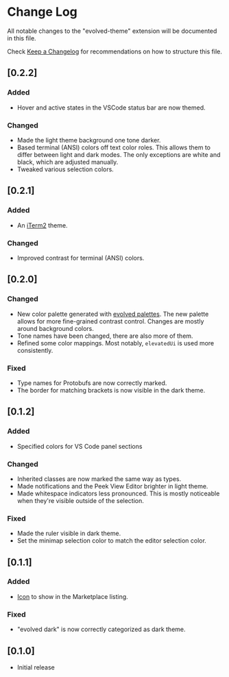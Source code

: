 # Change Log

All notable changes to the "evolved-theme" extension will be documented in this file.

Check [Keep a Changelog](http://keepachangelog.com/) for recommendations on how to structure this file.

## [0.2.2]

### Added

- Hover and active states in the VSCode status bar are now themed.

### Changed

- Made the light theme background one tone darker. 
- Based terminal (ANSI) colors off text color roles. This allows them to differ between light and dark modes. The only exceptions are white and black, which are adjusted manually.
- Tweaked various selection colors.

## [0.2.1]

### Added

- An [iTerm2](https://iterm2.com) theme.

### Changed

- Improved contrast for terminal (ANSI) colors.

## [0.2.0]

### Changed

- New color palette generated with [evolved palettes](https://evolved.systems/palettes). The new palette allows for more fine-grained contrast control. Changes are mostly around background colors.
- Tone names have been changed, there are also more of them.
- Refined some color mappings. Most notably, `elevatedUi` is used more consistently.

### Fixed

- Type names for Protobufs are now correctly marked.
- The border for matching brackets is now visible in the dark theme.

## [0.1.2]

### Added

- Specified colors for VS Code panel sections
### Changed

- Inherited classes are now marked the same way as types.
- Made notifications and the Peek View Editor brighter in light theme.
- Made whitespace indicators less pronounced. This is mostly noticeable when they're visible outside of the selection.

### Fixed

- Made the ruler visible in dark theme.
- Set the minimap selection color to match the editor selection color.

## [0.1.1]

### Added

- [Icon](./icon.png) to show in the Marketplace listing.

### Fixed

- "evolved dark" is now correctly categorized as dark theme.

## [0.1.0]

- Initial release
